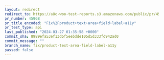 ```yaml
---
layout: redirect
redirect_to: https://a8c-woo-test-reports.s3.amazonaws.com/public/pr/45968/api/index.html
pr_number: 45968
pr_title_encoded: "Fix%2Fproduct+text+area+field+label+a11y"
pr_test_type: api
last_published: "2024-03-27 01:35:58 +0000"
commit_sha: 8989efa53ef13d5f5eebdde105d5d333fd942ad0
commit_message: ""
branch_name: fix/product-text-area-field-label-a11y
passed: false
---
```

